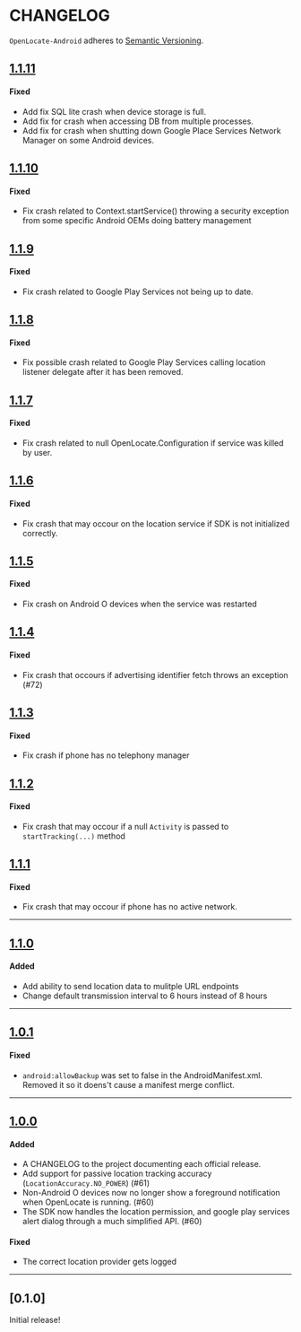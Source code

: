 # CHANGELOG

`OpenLocate-Android` adheres to [Semantic Versioning](http://semver.org/).

## [1.1.11](https://github.com/OpenLocate/openlocate-ios/tag/1.1.11)

#### Fixed

- Add fix SQL lite crash when device storage is full.
- Add fix for crash when accessing DB from multiple processes.
- Add fix for crash when shutting down Google Place Services Network Manager on some Android devices.

## [1.1.10](https://github.com/OpenLocate/openlocate-ios/tag/1.1.10)

#### Fixed

- Fix crash related to Context.startService() throwing a security exception from some specific Android OEMs doing battery management

## [1.1.9](https://github.com/OpenLocate/openlocate-ios/tag/1.1.9)

#### Fixed

- Fix crash related to Google Play Services not being up to date.

## [1.1.8](https://github.com/OpenLocate/openlocate-ios/tag/1.1.8)

#### Fixed

- Fix possible crash related to Google Play Services calling location listener delegate after it has been removed.

## [1.1.7](https://github.com/OpenLocate/openlocate-ios/tag/1.1.7)

#### Fixed

- Fix crash related to null OpenLocate.Configuration if service was killed by user.

## [1.1.6](https://github.com/OpenLocate/openlocate-ios/tag/1.1.6)

#### Fixed

- Fix crash that may occour on the location service if SDK is not initialized correctly.

## [1.1.5](https://github.com/OpenLocate/openlocate-ios/tag/1.1.5)

#### Fixed

- Fix crash on Android O devices when the service was restarted

## [1.1.4](https://github.com/OpenLocate/openlocate-ios/tag/1.1.4)

#### Fixed

- Fix crash that occours if advertising identifier fetch throws an exception (#72)

## [1.1.3](https://github.com/OpenLocate/openlocate-ios/tag/1.1.3)

#### Fixed

- Fix crash if phone has no telephony manager

## [1.1.2](https://github.com/OpenLocate/openlocate-ios/tag/1.1.2)

#### Fixed

- Fix crash that may occour if a null `Activity` is passed to `startTracking(...)` method

## [1.1.1](https://github.com/OpenLocate/openlocate-ios/tag/1.1.1)

#### Fixed

- Fix crash that may occour if phone has no active network.

---

## [1.1.0](https://github.com/OpenLocate/openlocate-ios/tag/1.1.0)

#### Added

- Add ability to send location data to mulitple URL endpoints
- Change default transmission interval to 6 hours instead of 8 hours

---

## [1.0.1](https://github.com/OpenLocate/openlocate-android/tag/1.0.1)

#### Fixed

- `android:allowBackup` was set to false in the AndroidManifest.xml. Removed it so it doens't cause a manifest merge conflict.

---

## [1.0.0](https://github.com/OpenLocate/openlocate-android/tag/1.0.0)

#### Added

- A CHANGELOG to the project documenting each official release.
- Add support for passive location tracking accuracy (`LocationAccuracy.NO_POWER`) (#61)
- Non-Android O devices now no longer show a foreground notification when OpenLocate is running. (#60)
- The SDK now handles the location permission, and google play services alert dialog through a much simplified API. (#60)

#### Fixed

- The correct location provider gets logged 

---

## [0.1.0]

Initial release!
